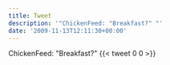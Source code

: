 ```yaml
---
title: Tweet
description: '"ChickenFeed: "Breakfast?" "'
date: '2009-11-13T12:11:30+00:00'
---
```

ChickenFeed: "Breakfast?" 
      {{< tweet 0 0 >}}
    

